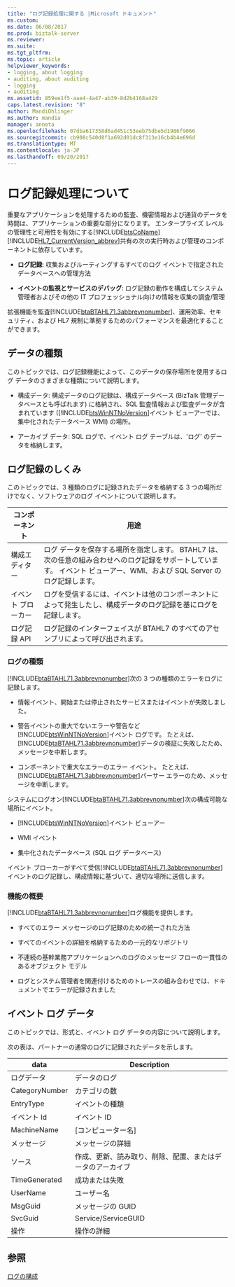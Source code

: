 ```yaml
---
title: "ログ記録処理に関する |Microsoft ドキュメント"
ms.custom: 
ms.date: 06/08/2017
ms.prod: biztalk-server
ms.reviewer: 
ms.suite: 
ms.tgt_pltfrm: 
ms.topic: article
helpviewer_keywords:
- logging, about logging
- auditing, about auditing
- logging
- auditing
ms.assetid: 859ee1f5-aae4-4a47-ab39-8d2b4168a429
caps.latest.revision: "8"
author: MandiOhlinger
ms.author: mandia
manager: anneta
ms.openlocfilehash: 07dba617358d6ad451c53eeb75dbe5d1986f9066
ms.sourcegitcommit: cb908c540d8f1a692d01dc8f313e16cb4b4e696d
ms.translationtype: MT
ms.contentlocale: ja-JP
ms.lasthandoff: 09/20/2017
---
```

# <a name="about-the-logging-process"></a>ログ記録処理について
重要なアプリケーションを処理するための監査、機密情報および通貨のデータを時間は、アプリケーションの重要な部分になります。 エンタープライズ レベルの管理性と可用性を有効にする[!INCLUDE[btsCoName](../../includes/btsconame-md.md)][!INCLUDE[HL7_CurrentVersion_abbrev](../../includes/hl7-currentversion-abbrev-md.md)]共有の次の実行時および管理のコンポーネントに依存しています。  
  
-   **ログ記録**: 収集およびルーティングするすべてのログ イベントで指定されたデータベースへの管理方法  
  
-   **イベントの監視とサービスのデバッグ**: ログ記録の動作を構成してシステム管理者およびその他の IT プロフェッショナル向けの情報を収集の調査/管理  
  
 拡張機能を監査[!INCLUDE[btaBTAHL71.3abbrevnonumber](../../includes/btabtahl71-3abbrevnonumber-md.md)]、運用効率、セキュリティ、および HL7 規制に準拠するためのパフォーマンスを最適化することができます。  
  
## <a name="types-of-data"></a>データの種類  
 このトピックでは、ログ記録機能によって、このデータの保存場所を使用するログ データのさまざまな種類について説明します。  
  
-   構成データ: 構成データのログ記録は、構成データベース (BizTalk 管理データベースとも呼ばれます) に格納され、SQL 監査情報および監査データが含まれています ([!INCLUDE[btsWinNTNoVersion](../../includes/btswinntnoversion-md.md)]イベント ビューアーでは、集中化されたデータベース WMI) の場所。  
  
-   アーカイブ データ: SQL ログで、イベント ログ テーブルは、'ログ' のデータを格納します。  
  
## <a name="how-logging-works"></a>ログ記録のしくみ  
 このトピックでは、3 種類のログに記録されたデータを格納する 3 つの場所だけでなく、ソフトウェアのログ イベントについて説明します。  
  
|コンポーネント|用途|  
|---------------|-------------|  
|構成エディター|ログ データを保存する場所を指定します。 BTAHL7 は、次の任意の組み合わせへのログ記録をサポートしています。 イベント ビューアー、WMI、および SQL Server のログ記録します。|  
|イベント ブローカー|ログを受信するには、イベントは他のコンポーネントによって発生したし、構成データのログ記録を基にログを記録します。|  
|ログ記録 API|ログ記録のインターフェイスが BTAHL7 のすべてのアセンブリによって呼び出されます。|  
  
### <a name="types-of-logging"></a>ログの種類  
 [!INCLUDE[btaBTAHL71.3abbrevnonumber](../../includes/btabtahl71-3abbrevnonumber-md.md)]次の 3 つの種類のエラーをログに記録します。  
  
-   情報イベント、開始または停止されたサービスまたはイベントが失敗しました。  
  
-   警告イベントの重大でないエラーや警告など[!INCLUDE[btsWinNTNoVersion](../../includes/btswinntnoversion-md.md)]イベント ログです。 たとえば、[!INCLUDE[btaBTAHL71.3abbrevnonumber](../../includes/btabtahl71-3abbrevnonumber-md.md)]データの検証に失敗したため、メッセージを中断します。  
  
-   コンポーネントで重大なエラーのエラー イベント。 たとえば、[!INCLUDE[btaBTAHL71.3abbrevnonumber](../../includes/btabtahl71-3abbrevnonumber-md.md)]パーサー エラーのため、メッセージを中断します。  
  
 システムにログオン[!INCLUDE[btaBTAHL71.3abbrevnonumber](../../includes/btabtahl71-3abbrevnonumber-md.md)]次の構成可能な場所にイベント。  
  
-   [!INCLUDE[btsWinNTNoVersion](../../includes/btswinntnoversion-md.md)]イベント ビューアー  
  
-   WMI イベント  
  
-   集中化されたデータベース (SQL ログ データベース)  
  
 イベント ブローカーがすべて受信[!INCLUDE[btaBTAHL71.3abbrevnonumber](../../includes/btabtahl71-3abbrevnonumber-md.md)]イベントのログ記録し、構成情報に基づいて、適切な場所に送信します。  
  
### <a name="overview-of-features"></a>機能の概要  
 [!INCLUDE[btaBTAHL71.3abbrevnonumber](../../includes/btabtahl71-3abbrevnonumber-md.md)]ログ機能を提供します。  
  
-   すべてのエラー メッセージのログ記録のための統一された方法  
  
-   すべてのイベントの詳細を格納するための一元的なリポジトリ  
  
-   不連続の基幹業務アプリケーションへのログのメッセージ フローの一貫性のあるオブジェクト モデル  
  
-   ログとシステム管理者を関連付けるためのトレースの組み合わせでは、ドキュメントでエラーが記録されました  
  
## <a name="event-log-data"></a>イベント ログ データ  
 このトピックでは、形式と、イベント ログ データの内容について説明します。  
  
 次の表は、パートナーの通常のログに記録されたデータを示します。  
  
|data|Description|  
|----------|-----------------|  
|ログデータ|データのログ|  
|CategoryNumber|カテゴリの数|  
|EntryType|イベントの種類|  
|イベント Id|イベント ID|  
|MachineName|[コンピューター名]|  
|メッセージ|メッセージの詳細|  
|ソース|作成、更新、読み取り、削除、配置、またはデータのアーカイブ|  
|TimeGenerated|成功または失敗|  
|UserName|ユーザー名|  
|MsgGuid|メッセージの GUID|  
|SvcGuid|Service/ServiceGUID|  
|操作|操作の詳細|  
  
## <a name="see-also"></a>参照  
 [ログの構成](../../adapters-and-accelerators/accelerator-hl7/configuring-logging.md)